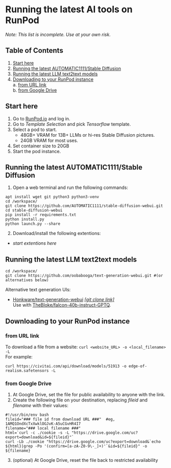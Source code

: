 # Running the latest AI tools on RunPod
_Note: This list is incomplete. Use at your own risk._

## Table of Contents
1. [Start here](#start-here)
2. [Running the latest AUTOMATIC1111/Stable Diffusion](#running-the-latest-automatic1111stable-diffusion)
3. [Running the latest LLM text2text models](#running-the-latest-llm-text2text-models)
4. [Downloading to your RunPod instance](#downloading-to-your-runpod-instance)  
    a. [from URL link](#from-url-link)  
    b. [from Google Drive](#from-google-drive)

## Start here
1. Go to [RunPod.io](https://runpod.io) and log in.
2. Go to _Template Selection_ and pick _Tensorflow_ template.
3. Select a pod to start.  
    - 48GB+ VRAM for 13B+ LLMs or hi-res Stable Diffusion pictures.
    - 24GB VRAM for most uses.
4. Set container size to 20GB
5. Start the pod instance.

## Running the latest AUTOMATIC1111/Stable Diffusion
1. Open a web terminal and run the following commands:
```
apt install wget git python3 python3-venv
cd /workspace/
git clone https://github.com/AUTOMATIC1111/stable-diffusion-webui.git
cd stable-diffusion-webui
pip install -r requirements.txt
python install.py
python launch.py --share
```
2. Download/install the following extentions:
  - _start extentions here_

## Running the latest LLM text2text models
```
cd /workspace/
git clone https://github.com/oobabooga/text-generation-webui.git #(or alternatives below)

```
Alternative text generation UIs:
- [Honkware/text-generation-webui](https://github.com/Honkware/text-generation-webui) [_[git clone link]_](https://github.com/Honkware/text-generation-webui.git)  
Use with [TheBloke/falcon-40b-instruct-GPTQ](https://huggingface.co/TheBloke/falcon-40b-instruct-GPTQ).


## Downloading to your RunPod instance

### from URL link
To download a file from a website: ```curl <website_URL> -o <local_filename> -L```  
For example:
```
curl https://civitai.com/api/download/models/51913 -o edge-of-realism.safetensors -L
```

### from Google Drive
1. At Google Drive, set the file for public availability to anyone with the link.
2. Create the following file on your destination, replacing _fileid_ and _filename_ with their values:
```
#!/usr/bin/env bash
fileid="### file id from download URL ###"  #eg, 1AMQ1OndXcTxXwklOGJvK-A5uCGvHR4I7
filename="### local filename ###"
html=`curl -c ./cookie -s -L "https://drive.google.com/uc?export=download&id=${fileid}"`
curl -Lb ./cookie "https://drive.google.com/uc?export=download&`echo ${html}|grep -Po '(confirm=[a-zA-Z0-9\-_]+)'`&id=${fileid}" -o ${filename}
```
3. (optional) At Google Drive, reset the file back to restricted availability 
